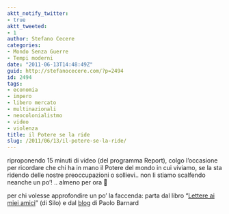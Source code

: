 ```yaml
---
aktt_notify_twitter:
- true
aktt_tweeted:
- 1
author: Stefano Cecere
categories:
- Mondo Senza Guerre
- Tempi moderni
date: "2011-06-13T14:48:49Z"
guid: http://stefanocecere.com/?p=2494
id: 2494
tags:
- economia
- impero
- libero mercato
- multinazionali
- neocolonialistmo
- video
- violenza
title: il Potere se la ride
slug: /2011/06/13/il-potere-se-la-ride/
---
```


riproponendo 15 minuti di video (del programma Report), colgo l&#8217;occasione per ricordare che chi ha in mano il Potere del mondo in cui viviamo, se la sta ridendo delle nostre preoccupazioni o sollievi.. non li stiamo scalfendo neanche un po&#8217;! .. almeno per ora 🙂

per chi volesse approfondire un po&#8217; la faccenda: parta dal libro &#8220;[Lettere ai miei amici](http://www.silo.net/Letters.php)&#8221; (di Silo) e dal [blog](http://paolobarnard.info/interventi_indice.php) di Paolo Barnard